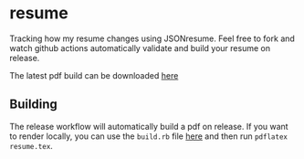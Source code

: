 # resume
Tracking how my resume changes using JSONresume. Feel free to fork and watch github actions automatically validate and build your resume on release.

The latest pdf build can be downloaded [here](https://github.com/lukew3/resume/releases/latest/download/lukew3_resume.pdf)

## Building
The release workflow will automatically build a pdf on release. If you want to render locally, you can use the `build.rb` file [here](https://github.com/lukew3/resume/blob/local-build/build.rb) and then run `pdflatex resume.tex`.
